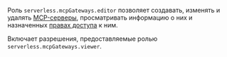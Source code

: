 Роль `serverless.mcpGateways.editor` позволяет создавать, изменять и удалять [MCP-серверы](../../../ai-studio/concepts/mcp-hub/index.md#servers), просматривать информацию о них и назначенных [правах доступа](../../../iam/concepts/access-control/roles.md) к ним.

Включает разрешения, предоставляемые ролью `serverless.mcpGateways.viewer`.
